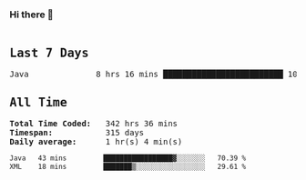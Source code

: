 ### Hi there 👋

<!--WakaTime-Start-->
<pre><h2>Last 7 Days</h2>Java              8 hrs 16 mins █████████████████████████ 100.00 %</br><h2>All Time</h2><strong>Total Time Coded:   </strong>342 hrs 36 mins</br><strong>Timespan:           </strong>315 days</br><strong>Daily average:      </strong>1 hr(s) 4 min(s)</pre>
<!--WakaTime-End-->

<!--START_SECTION:waka-->

```txt
Java   43 mins         █████████████████▓░░░░░░░   70.39 %
XML    18 mins         ███████▒░░░░░░░░░░░░░░░░░   29.61 %
```

<!--END_SECTION:waka-->

 <!-- waka-box start -->
 <!-- waka-box end -->

